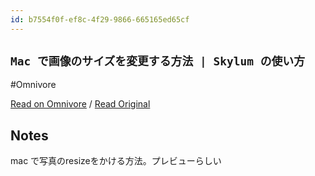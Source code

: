 ```yaml
---
id: b7554f0f-ef8c-4f29-9866-665165ed65cf
---
```


## `Mac で画像のサイズを変更する方法 | Skylum の使い方`
#Omnivore

[Read on Omnivore](https://omnivore.app/me/mac-skylum-1908dfc373f) / [Read Original](https://skylum.com/jp/how-to/how-to-resize-an-image-on-mac)

## Notes

mac で写真のresizeをかける方法。プレビューらしい

